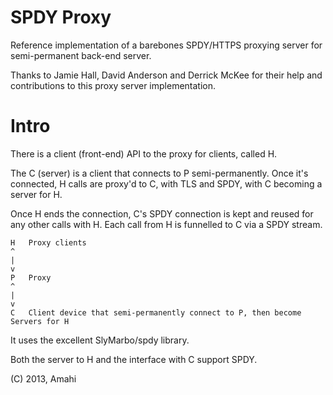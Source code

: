 SPDY Proxy
==========

Reference implementation of a barebones SPDY/HTTPS proxying server for semi-permanent back-end server.

Thanks to Jamie Hall, David Anderson and Derrick McKee for their help and contributions to this proxy server implementation.

Intro
=====

There is a client (front-end) API to the proxy for clients, called H.

The C (server) is a client that connects to P semi-permanently. Once it's connected, H calls are proxy'd to C, with TLS and SPDY, with C becoming a server for H. 

Once H ends the connection, C's SPDY connection is kept and reused for any other calls with H. Each call from H is funnelled to C via a SPDY stream.

	H	Proxy clients
	^
	|
	v
	P	Proxy
	^
	|
	v
	C	Client device that semi-permanently connect to P, then become Servers for H

It uses the excellent SlyMarbo/spdy library.

Both the server to H and the interface with C support SPDY.

(C) 2013, Amahi
